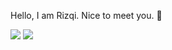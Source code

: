 Hello, I am Rizqi. Nice to meet you. 👋

![](https://github-readme-stats.vercel.app/api?username=rizqikazukun&theme=transparent&hide_rank=true&hide_border=true&show_icons=true&title_color=545d68&text_color=545d68&hide_title=false&icon_color=545d68)
![](https://github-readme-stats.vercel.app/api/top-langs/?username=rizqikazukun&theme=transparent&layout=compact&hide_border=true&title_color=545d68&text_color=545d68&hide_title=false&langs_count=8)



